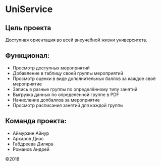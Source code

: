 # UniService

## Цель проекта
   Доступная ориентация во всей внеучебной жизни университета.
   
## Функционал:
 - Просмотр доступных мероприятий
 - Добавление в таблицу своей группы мероприятий
 - Просмотр оценки в виде дополнительных баллов за каждое своё мероприятие
 - Запись в разные группы по определённому типу занятий
 - Выгрузка данных по определённой группе в PDF
 - Начисление допбаллов за мероприятие
 - Просмотр расписания занятий для каждой группы
 
## Команда проекта:
 - Аймурзин Айнур
 - Архаров Диас
 - Габдреева Диляра
 - Романов Андрей
 
 

©2018

